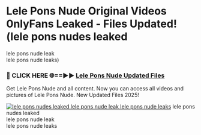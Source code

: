 # Lele Pons Nude Original Videos 0nlyFans Leaked - Files Updated! (lele pons nudes leaked<br>
lele pons nude leak<br>
lele pons nude leaks)

<h3>🔴 CLICK HERE 🌐==►► <a href="https://tinyurl.com/2p9ay9w9" rel="nofollow">Lele Pons Nude Updated Files</a></h3>

Get Lele Pons Nude and all content. Now you can access all videos and pictures of Lele Pons Nude. New Updated Files 2025!

[![lele pons nudes leaked<br>
lele pons nude leak<br>
lele pons nude leaks](https://i.imgur.com/KQgVmj3.gif)](https://tinyurl.com/2p9ay9w9)
lele pons nudes leaked<br>
lele pons nude leak<br>
lele pons nude leaks
